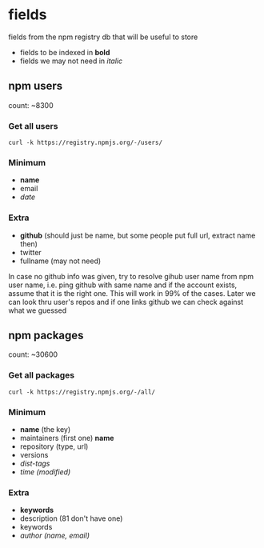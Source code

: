 # fields

fields from the npm registry db that will be useful to store

- fields to be indexed in **bold**
- fields we may not need in *italic*

## npm users

count: ~8300

### Get all users

    curl -k https://registry.npmjs.org/-/users/

### Minimum
  
  - **name**
  - email
  - *date*

### Extra

  - **github** (should just be name, but some people put full url, extract name then)
  - twitter
  - fullname (may not need)

In case no github info was given, try to resolve gihub user name from npm user name, i.e. ping github with same name and
if the account exists, assume that it is the right one. This will work in 99% of the cases.
Later we can look thru user's repos and if one links github we can check against what we guessed
  
## npm packages

count: ~30600

### Get all packages

    curl -k https://registry.npmjs.org/-/all/

### Minimum

  - **name** (the key)
  - maintainers (first one) **name**
  - repository (type, url)
  - versions
  - *dist-tags*
  - *time (modified)*

### Extra

  - **keywords**
  - description (81 don't have one)
  - keywords
  - *author (name, email)*
